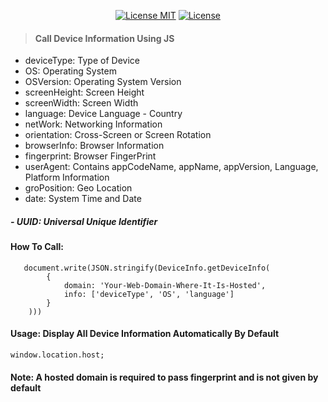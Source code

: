 <p align="center">
  <a href=""><img src="" alt="License MIT"></a>
    <a href="https://996.icu"><img src="https://img.shields.io/badge/link-996.icu-red.svg" alt="License"></a>
</p>

> #### Call Device Information Using JS 

 - deviceType: Type of Device
 - OS: Operating System
 - OSVersion: Operating System Version
 - screenHeight: Screen Height
 - screenWidth: Screen Width
 - language: Device Language - Country 
 - netWork: Networking Information 
 - orientation: Cross-Screen or Screen Rotation
 - browserInfo: Browser Information
 - fingerprint: Browser FingerPrint
 - userAgent: Contains appCodeName, appName, appVersion, Language, Platform Information
 - groPosition: Geo Location 
 - date: System Time and Date 
##### - UUID: Universal Unique Identifier

#### How To Call:

 ```
    document.write(JSON.stringify(DeviceInfo.getDeviceInfo(
         {
             domain: 'Your-Web-Domain-Where-It-Is-Hosted',
             info: ['deviceType', 'OS', 'language']
         }
     )))
 ```

#### Usage: Display All Device Information Automatically By Default 

    window.location.host; 

#### Note: A hosted domain is required to pass fingerprint and is not given by default

 
